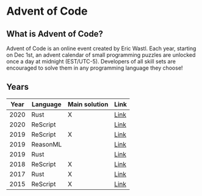 # Advent of Code

## What is Advent of Code?

Advent of Code is an online event created by Eric Wastl. Each year, starting on Dec 1st, an advent calendar of small programming puzzles are unlocked once a day at midnight (EST/UTC-5). Developers of all skill sets are encouraged to solve them in any programming language they choose!

## Years

| Year | Language | Main solution | Link                   |
| ---- | -------- | ------------- | ---------------------- |
| 2020 | Rust     | X             | [Link](/rust/2020)     |
| 2020 | ReScript |               | [Link](/rescript/2020) |
| 2019 | ReScript | X             | [Link](/rescript/2019) |
| 2019 | ReasonML |               | [Link](/reasonml/2019) |
| 2019 | Rust     |               | [Link](/rust/2019)     |
| 2018 | ReScript | X             | [Link](/rescript/2018) |
| 2017 | Rust     | X             | [Link](/rust/2017)     |
| 2015 | ReScript | X             | [Link](/rescript/2015) |
